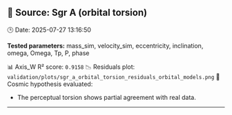 ## 🔭 Source: Sgr A (orbital torsion)
🕒 Date: 2025-07-27 13:16:50

**Tested parameters:** mass_sim, velocity_sim, eccentricity, inclination, omega, Omega, Tp, P, phase

📊 Axis_W R² score: `0.9158`
📉 Residuals plot: `validation/plots/sgr_a_orbital_torsion_residuals_orbital_models.png`
🧠 Cosmic hypothesis evaluated:
- The perceptual torsion shows partial agreement with real data.

---

